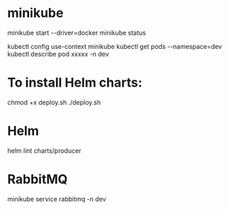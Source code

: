 # minikube

minikube start --driver=docker
minikube status

kubectl config use-context minikube
kubectl get pods --namespace=dev
kubectl describe pod xxxxx -n dev

# To install Helm charts:

chmod +x deploy.sh
./deploy.sh

# Helm

helm lint charts/producer

# RabbitMQ

minikube service rabbitmq -n dev
